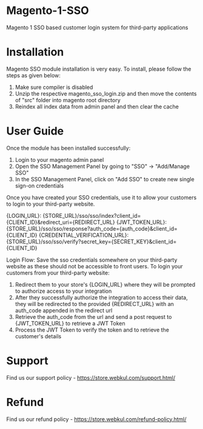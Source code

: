 # Magento-1-SSO
Magento 1 SSO based customer login system for third-party applications

# Installation
Magento SSO module installation is very easy. To install, please follow the steps as given below:

1. Make sure compiler is disabled
2. Unzip the respective magento_sso_login.zip and then move the contents of "src" folder into magento root directory
3. Reindex all index data from admin panel and then clear the cache

# User Guide
Once the module has been installed successfully:

1. Login to your magento admin panel
2. Open the SSO Management Panel by going to "SSO" -> "Add/Manage SSO"
3. In the SSO Management Panel, click on "Add SSO" to create new single sign-on credentials

Once you have created your SSO credentials, use it to allow your customers to login to your third-party website.

{LOGIN_URL}:                      {STORE_URL}/sso/sso/index?client_id={CLIENT_ID}&redirect_uri={REDIRECT_URL}
{JWT_TOKEN_URL}:                  {STORE_URL}/sso/sso/response?auth_code={auth_code}&client_id={CLIENT_ID}
{CREDENTIAL_VERIFICATION_URL}:    {STORE_URL}/sso/sso/verify?secret_key={SECRET_KEY}&client_id={CLIENT_ID}

Login Flow:
Save the sso credentials somewhere on your third-party website as these should not be accessible to front users. To login your customers from your third-party website:
1. Redirect them to your store's {LOGIN_URL} where they will be prompted to authorize access to your integration
2. After they successfully authorize the integration to access their data, they will be redirected to the provided {REDIRECT_URL} with an auth_code appended in the redirect url
3. Retrieve the auth_code from the url and send a post request to {JWT_TOKEN_URL} to retrieve a JWT Token
4. Process the JWT Token to verify the token and to retrieve the customer's details

# Support
Find us our support policy - https://store.webkul.com/support.html/

# Refund
Find us our refund policy - https://store.webkul.com/refund-policy.html/